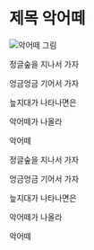 # 제목 악어떼

![악어떼 그림](./cover_crocodile.jpg)

정글숲을 지나서 가자

엉금엉금 기어서 가자

늪지대가 나타나면은

악어떼가 나올라

악어떼


정글숲을 지나서 가자

엉금엉금 기어서 가자

늪지대가 나타나면은

악어떼가 나올라

악어떼

